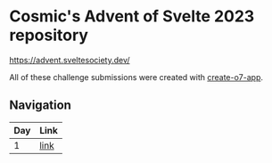 # Cosmic's Advent of Svelte 2023 repository
https://advent.sveltesociety.dev/

All of these challenge submissions were created with [create-o7-app](https://github.com/ottomated/create-o7-app).

## Navigation
| Day | Link            |
|-----|---------------- |
| 1   | [link](/day-1/) |
